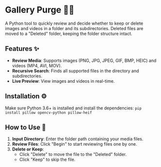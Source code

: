 # Gallery Purge 🧹📸

A Python tool to quickly review and decide whether to keep or delete images and videos in a folder and its subdirectories. Deleted files are moved to a "Deleted" folder, keeping the folder structure intact.

## Features ✨

- **Review Media**: Supports images (PNG, JPG, JPEG, GIF, BMP, HEIC) and videos (MP4, AVI, MOV).
- **Recursive Search**: Finds all supported files in the directory and subdirectories.
- **Live Preview**: View images and videos in real-time.

## Installation ⚙️

Make sure Python 3.6+ is installed and install the dependencies: `pip install pillow opencv-python pillow-heif`


## How to Use 🚀

1. **Input Directory**: Enter the folder path containing your media files.
2. **Review Files**: Click "Begin" to start reviewing files one by one.
3. **Delete or Keep**:
   - Click "Delete" to move the file to the "Deleted" folder.
   - Click "Keep" to skip the file.

